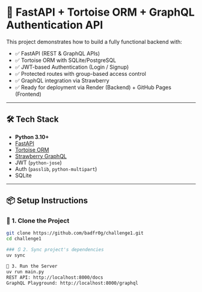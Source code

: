 # 🧠 FastAPI + Tortoise ORM + GraphQL Authentication API

This project demonstrates how to build a fully functional backend with:

- ✅ FastAPI (REST & GraphQL APIs)
- ✅ Tortoise ORM with SQLite/PostgreSQL
- ✅ JWT-based Authentication (Login / Signup)
- ✅ Protected routes with group-based access control
- ✅ GraphQL integration via Strawberry
- ✅ Ready for deployment via Render (Backend) + GitHub Pages (Frontend)

---

## 🛠️ Tech Stack

- **Python 3.10+**
- [FastAPI](https://fastapi.tiangolo.com/)
- [Tortoise ORM](https://tortoise-orm.readthedocs.io/)
- [Strawberry GraphQL](https://strawberry.rocks/)
- JWT (`python-jose`)
- Auth (`passlib`, `python-multipart`)
- SQLite

---

## 📦 Setup Instructions

### 🔁 1. Clone the Project

```bash
git clone https://github.com/badfr0g/challenge1.git
cd challenge1

### 🔃 2. Sync project's dependencies
uv sync

🚀 3. Run the Server
uv run main.py
REST API: http://localhost:8000/docs
GraphQL Playground: http://localhost:8000/graphql


